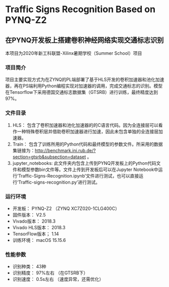# Traffic Signs Recognition Based on PYNQ-Z2
## 在PYNQ开发板上搭建卷积神经网络实现交通标志识别  
本项目为2020年新工科联盟-Xilinx暑期学校（Summer School）项目  
  
### 项目简介   
项目主要实现方式为在ZYNQ的PL端部署了基于HLS开发的卷积加速器和池化加速器，再在PS端利用Python编程实现对加速器的调用，完成交通标志的识别。模型在Tensorflow下采用德国交通标志数据集（GTSRB）进行训练，最终精度达到97%。
### 文件目录
1. HLS： 包含了卷积加速器和池化加速器的的C语言代码。因为全连接层可以看作一种特殊卷积层并借助卷积加速器进行加速，因此未包含单独的全连接层加速器。
2. Train： 包含了训练所用的Python代码和最终模型的参数文件。所采用的数据集链接为：http://benchmark.ini.rub.de/?section=gtsrb&subsection=dataset 。
3. jupyter_notebooks: 此文件夹内包含上传到PYNQ开发板上的Python代码文件和模型参数bin文件等。文件上传到开发板后可以在Jupyter Notebook中运行‘Traffic-Signs-Recognition.ipynb’文件进行测试，也可以直接运行‘Traffic-signs-recognition.py’进行测试。
### 运行环境
* 开发板： PYNQ-Z2 （ZYNQ XC7Z020-1CLG400C）
* 固件版本： V2.5
* Vivado版本： 2018.3
* Vivado HLS版本： 2018.3
* TensorFlow版本； 1.14
* 训练环境： macOS 15.15.6
### 性能参数
* 识别种类： 43种
* 识别精度： 97%左右 （在GTSRB下）
* 识别速度： 0.5s左右 （速度异常，还需优化）